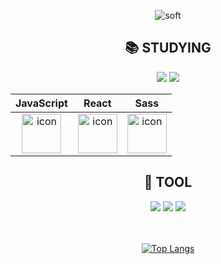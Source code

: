 <div align=center>
  
![soft](https://capsule-render.vercel.app/api?type=soft&color=auto&text=Taeyooooon&fontSize=40&animation=twinkling)



## :books: STUDYING
<div>
  <img src="https://img.shields.io/badge/html5-E34F26?style=flat&logo=HTML5&logoColor=white"/>
  <img src="https://img.shields.io/badge/css3-1572B6?style=flat&logo=CSS3&logoColor=white"/>
</div>


|JavaScript|React|Sass|
| :--: | :--: | :--: |
| <img src="https://techstack-generator.vercel.app/js-icon.svg" alt="icon" width="63" height="63" /> | <img src="https://techstack-generator.vercel.app/react-icon.svg" alt="icon" width="63" height="63" /> | <img src="https://techstack-generator.vercel.app/sass-icon.svg" alt="icon" width="63" height="63" /></div>  |


<!--   <img src="https://techstack-generator.vercel.app/js-icon.svg" alt="icon" width="63" height="63" />
  <img src="https://techstack-generator.vercel.app/react-icon.svg" alt="icon" width="63" height="63" />
  <img src="https://techstack-generator.vercel.app/sass-icon.svg" alt="icon" width="63" height="63" /> -->


<!-- <img src="https://img.shields.io/badge/styled--components-8D5078?style=flat&logo=styled-components&logoColor=white"/> -->


## :wrench: TOOL
<div>
  <img src="https://img.shields.io/badge/vsCode-007ACC?style=flat&logo=Visual Studio Code&logoColor=white"/>
  <img src="https://img.shields.io/badge/Git-F05032?style=flat&logo=Git&logoColor=white"/>
  <img src="https://img.shields.io/badge/GitHub-181717?style=flat&logo=GitHub&logoColor=white"/>
</div>

</br>
</br>

[![Top Langs](https://github-readme-stats.vercel.app/api/top-langs/?username=Taeyooooon)](https://github.com/Taeyooooon/github-readme-stats)

<!-- ![Taeyooooon's GitHub stats](https://github-readme-stats.vercel.app/api?username=Taeyooooon&show_icons=true&count_private=true&theme=transparent) -->

</div>

